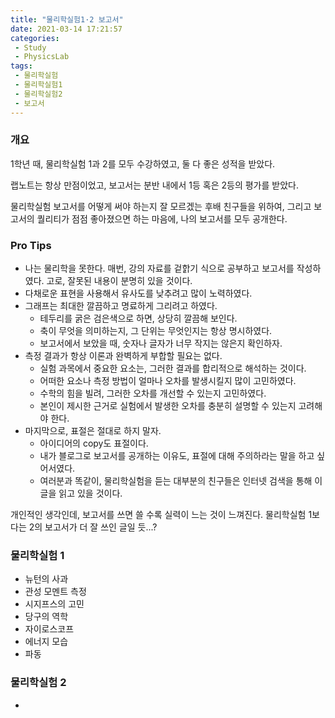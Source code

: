 ```yaml
---
title: "물리학실험1·2 보고서"
date: 2021-03-14 17:21:57
categories:
 - Study
 - PhysicsLab
tags:
 - 물리학실험
 - 물리학실험1
 - 물리학실험2
 - 보고서
---
```


### 개요

1학년 때, 물리학실험 1과 2를 모두 수강하였고, 둘 다 좋은 성적을 받았다.

랩노트는 항상 만점이었고, 보고서는 분반 내에서 1등 혹은 2등의 평가를 받았다.

물리학실험 보고서를 어떻게 써야 하는지 잘 모르겠는 후배 친구들을 위하여, 그리고 보고서의 퀄리티가 점점 좋아졌으면 하는 마음에, 나의 보고서를 모두 공개한다.



### Pro Tips

* 나는 물리학을 못한다. 매번, 강의 자료를 겉핡기 식으로 공부하고 보고서를 작성하였다. 고로, 잘못된 내용이 분명히 있을 것이다.
* 다채로운 표현을 사용해서 유사도를 낮추려고 많이 노력하였다.
* 그래프는 최대한 깔끔하고 명료하게 그리려고 하였다.
  * 테두리를 굵은 검은색으로 하면, 상당히 깔끔해 보인다.
  * 축이 무엇을 의미하는지, 그 단위는 무엇인지는 항상 명시하였다.
  * 보고서에서 보았을 때, 숫자나 글자가 너무 작지는 않은지 확인하자.
* 측정 결과가 항상 이론과 완벽하게 부합할 필요는 없다.
  * 실험 과목에서 중요한 요소는, 그러한 결과를 합리적으로 해석하는 것이다.
  * 어떠한 요소나 측정 방법이 얼마나 오차를 발생시킬지 많이 고민하였다.
  * 수학의 힘을 빌려, 그러한 오차를 개선할 수 있는지 고민하였다.
  * 본인이 제시한 근거로 실험에서 발생한 오차를 충분히 설명할 수 있는지 고려해야 한다.
* 마지막으로, 표절은 절대로 하지 말자.
  * 아이디어의 copy도 표절이다.
  * 내가 블로그로 보고서를 공개하는 이유도, 표절에 대해 주의하라는 말을 하고 싶어서였다.
  * 여러분과 똑같이, 물리학실험을 듣는 대부분의 친구들은 인터넷 검색을 통해 이 글을 읽고 있을 것이다.

개인적인 생각인데, 보고서를 쓰면 쓸 수록 실력이 느는 것이 느껴진다. 물리학실험 1보다는 2의 보고서가 더 잘 쓰인 글일 듯...?



### 물리학실험 1

* 뉴턴의 사과
* 관성 모멘트 측정
* 시지프스의 고민
* 당구의 역학
* 자이로스코프
* 에너지 모습
* 파동



### 물리학실험 2

* 

